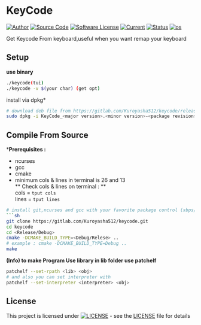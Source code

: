 # **KeyCode**  
[![Author](https://img.shields.io/badge/author-Kuroyasha512-blue.svg)](https://gitlab.com/Kuroyasha512)
[![Source Code](https://img.shields.io/badge/source-Kuroyasha512/keycode-blue.svg)](https://gitlab.com/Kuroyasha512/keycode/tree/master/source)
[![Software License](https://img.shields.io/badge/license-GNU_GPLv3-brightgreen.svg)](https://gitlab.com/Kuroyasha512/keycode#license)
[![Current](https://img.shields.io/badge/current-V1.1-2--.svg)](https://gitlab.com/Kuroyasha512/keycode/releases)
[![Status](https://img.shields.io/badge/Status-Development-red.svg)](https://gitlab.com/Kuroyasha512/keycode/blob/master/README.md)
[![os](https://img.shields.io/badge/os-GNU/Linux-red.svg)](https://www.gnu.org/gnu/linux-and-gnu.en.html)

Get Keycode From keyboard,useful when you want remap your keyboard

## **Setup**
**use binary**  
```sh
./keycode(tui)
./keycode -v $(your char) (get opt)
```  
install via dpkg*
```sh
# download deb file from https://gitlab.com/Kuroyasha512/keycode/releases
sudo dpkg -i KeyCode_<major version>.<minor version>-<package revision>.deb
```

## **Compile From Source**

***Prerequisites :**  
- ncurses  
- gcc  
- cmake  
- minimum cols & lines in terminal is 26 and 13  
** Check cols & lines on terminal : **  
cols = ```tput cols```  
lines = ```tput lines```
```sh
# install git,ncurses and gcc with your favorite package control (xbps/apt/aptget/etc)  
```sh
git clone https://gitlab.com/Kuroyasha512/keycode.git  
cd keycode  
cd <Release/Debug>
cmake -DCMAKE_BUILD_TYPE=<Debug/Relese> ..
# example : cmake -DCMAKE_BUILD_TYPE=Debug ..
make
```

**(Info) to make Program Use library in lib folder use patchelf**  
```sh
patchelf --set-rpath <lib> <obj>
# and also you can set interpreter with
patchelf --set-interpreter <interpreter> <obj>
```

## **License**

This project is licensed under [![LICENSE](https://www.gnu.org/graphics/gplv3-with-text-84x42.png)](https://gitlab.com/Kuroyasha512/keycode/blob/master/LICENSE) - see the [LICENSE](https://gitlab.com/Kuroyasha512/keycode/blob/master/LICENSE) file for details